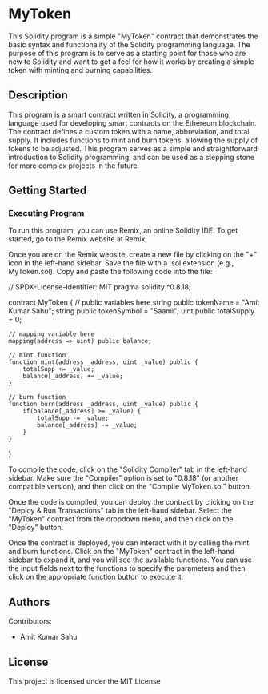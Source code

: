 

# MyToken 

This Solidity program is a simple "MyToken" contract that demonstrates the basic syntax and functionality of the Solidity programming language. The purpose of this program is to serve as a starting point for those who are new to Solidity and want to get a feel for how it works by creating a simple token with minting and burning capabilities.

## Description

This program is a smart contract written in Solidity, a programming language used for developing smart contracts on the Ethereum blockchain. The contract defines a custom token with a name, abbreviation, and total supply. It includes functions to mint and burn tokens, allowing the supply of tokens to be adjusted. This program serves as a simple and straightforward introduction to Solidity programming, and can be used as a stepping stone for more complex projects in the future.

## Getting Started

### Executing Program

To run this program, you can use Remix, an online Solidity IDE. To get started, go to the Remix website at Remix.

Once you are on the Remix website, create a new file by clicking on the "+" icon in the left-hand sidebar. Save the file with a .sol extension (e.g., MyToken.sol). Copy and paste the following code into the file:

// SPDX-License-Identifier: MIT
pragma solidity ^0.8.18;

contract MyToken {
    // public variables here
    string public tokenName = "Amit Kumar Sahu";
    string public tokenSymbol = "Saami";
    uint public totalSupply = 0;

    // mapping variable here
    mapping(address => uint) public balance;
    
    // mint function
    function mint(address _address, uint _value) public {
        totalSupp += _value;
        balance[_address] += _value;
    }

    // burn function
    function burn(address _address, uint _value) public {
        if(balance[_address] >= _value) {
            totalSupp -= _value;
            balance[_address] -= _value;
        }
    }
}

To compile the code, click on the "Solidity Compiler" tab in the left-hand sidebar. Make sure the "Compiler" option is set to "0.8.18" (or another compatible version), and then click on the "Compile MyToken.sol" button.

Once the code is compiled, you can deploy the contract by clicking on the "Deploy & Run Transactions" tab in the left-hand sidebar. Select the "MyToken" contract from the dropdown menu, and then click on the "Deploy" button.

Once the contract is deployed, you can interact with it by calling the mint and burn functions. Click on the "MyToken" contract in the left-hand sidebar to expand it, and you will see the available functions. You can use the input fields next to the functions to specify the parameters and then click on the appropriate function button to execute it.

## Authors

Contributors:
- Amit Kumar Sahu  
  

## License

This project is licensed under the MIT License 




